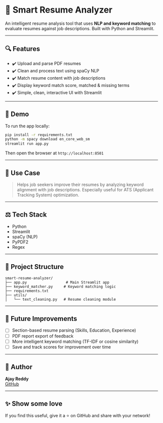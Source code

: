 # 📄 Smart Resume Analyzer

An intelligent resume analysis tool that uses **NLP and keyword matching** to evaluate resumes against job descriptions. Built with Python and Streamlit.

---

## 🔍 Features
- ✔️ Upload and parse PDF resumes
- ✔️ Clean and process text using spaCy NLP
- ✔️ Match resume content with job descriptions
- ✔️ Display keyword match score, matched & missing terms
- ✔️ Simple, clean, interactive UI with Streamlit

---

## 🚀 Demo
To run the app locally:

```bash
pip install -r requirements.txt
python -m spacy download en_core_web_sm
streamlit run app.py
```

Then open the browser at `http://localhost:8501`

---

## 🚜 Use Case
> Helps job seekers improve their resumes by analyzing keyword alignment with job descriptions. Especially useful for ATS (Applicant Tracking System) optimization.

---

## ⚖️ Tech Stack
- Python
- Streamlit
- spaCy (NLP)
- PyPDF2
- Regex

---

## 📁 Project Structure
```
smart-resume-analyzer/
├── app.py                  # Main Streamlit app
├── keyword_matcher.py     # Keyword matching logic
├── requirements.txt
├── utils/
│   └── text_cleaning.py   # Resume cleaning module
```

---

## 🌟 Future Improvements
- [ ] Section-based resume parsing (Skills, Education, Experience)
- [ ] PDF report export of feedback
- [ ] More intelligent keyword matching (TF-IDF or cosine similarity)
- [ ] Save and track scores for improvement over time

---

## 🌝 Author
**Ajay Reddy**  
[GitHub](https://github.com/your-username) <!-- Replace with your GitHub URL -->

---

## ✨ Show some love
If you find this useful, give it a ⭐ on GitHub and share with your network!
